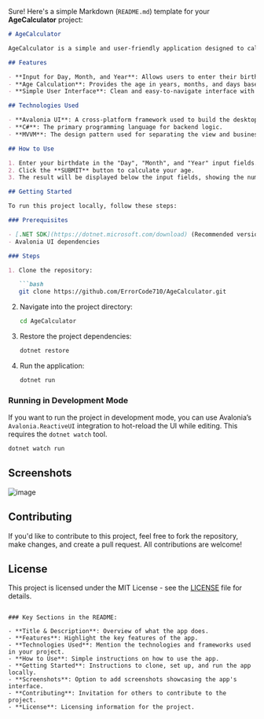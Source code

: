 Sure! Here's a simple Markdown (`README.md`) template for your **AgeCalculator** project:

```markdown
# AgeCalculator

AgeCalculator is a simple and user-friendly application designed to calculate your age based on your date of birth. The application takes input for the day, month, and year, and then calculates the exact age in years, months, and days.

## Features

- **Input for Day, Month, and Year**: Allows users to enter their birthdate easily.
- **Age Calculation**: Provides the age in years, months, and days based on the entered birthdate.
- **Simple User Interface**: Clean and easy-to-navigate interface with a modern design.

## Technologies Used

- **Avalonia UI**: A cross-platform framework used to build the desktop application.
- **C#**: The primary programming language for backend logic.
- **MVVM**: The design pattern used for separating the view and business logic.

## How to Use

1. Enter your birthdate in the "Day", "Month", and "Year" input fields.
2. Click the **SUBMIT** button to calculate your age.
3. The result will be displayed below the input fields, showing the number of **years**, **months**, and **days**.

## Getting Started

To run this project locally, follow these steps:

### Prerequisites

- [.NET SDK](https://dotnet.microsoft.com/download) (Recommended version: .NET 5 or above)
- Avalonia UI dependencies

### Steps

1. Clone the repository:

   ```bash
   git clone https://github.com/ErrorCode710/AgeCalculator.git
   ```

2. Navigate into the project directory:

   ```bash
   cd AgeCalculator
   ```

3. Restore the project dependencies:

   ```bash
   dotnet restore
   ```

4. Run the application:

   ```bash
   dotnet run
   ```

### Running in Development Mode

If you want to run the project in development mode, you can use Avalonia’s `Avalonia.ReactiveUI` integration to hot-reload the UI while editing. This requires the `dotnet watch` tool.

```bash
dotnet watch run
```

## Screenshots

![image](https://github.com/user-attachments/assets/9c6c6d8c-8764-430b-9753-9873a074b669)


## Contributing

If you'd like to contribute to this project, feel free to fork the repository, make changes, and create a pull request. All contributions are welcome!

## License

This project is licensed under the MIT License - see the [LICENSE](LICENSE) file for details.
```

### Key Sections in the README:

- **Title & Description**: Overview of what the app does.
- **Features**: Highlight the key features of the app.
- **Technologies Used**: Mention the technologies and frameworks used in your project.
- **How to Use**: Simple instructions on how to use the app.
- **Getting Started**: Instructions to clone, set up, and run the app locally.
- **Screenshots**: Option to add screenshots showcasing the app's interface.
- **Contributing**: Invitation for others to contribute to the project.
- **License**: Licensing information for the project.

